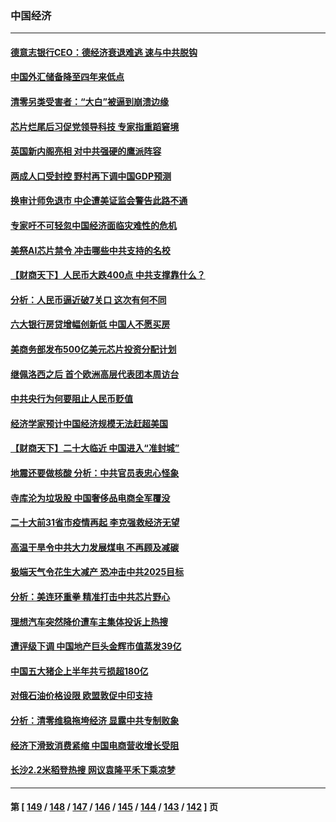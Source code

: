 ### 中国经济
---
#### [德意志银行CEO：德经济衰退难逃 速与中共脱钩](../../pages/ncid283/n13819503.md) 
#### [中国外汇储备降至四年来低点](../../pages/ncid283/n13819493.md) 
#### [清零另类受害者：“大白”被逼到崩溃边缘](../../pages/ncid283/n13819363.md) 
#### [芯片烂尾后习促党领导科技 专家指重蹈窘境](../../pages/ncid283/n13819134.md) 
#### [英国新内阁亮相 对中共强硬的鹰派阵容](../../pages/ncid283/n13819202.md) 
#### [两成人口受封控 野村再下调中国GDP预测](../../pages/ncid283/n13819163.md) 
#### [换审计师免退市 中企遭美证监会警告此路不通](../../pages/ncid283/n13818792.md) 
#### [专家吁不可轻忽中国经济面临灾难性的危机](../../pages/ncid283/n13818967.md) 
#### [美祭AI芯片禁令 冲击哪些中共支持的名校](../../pages/ncid283/n13818784.md) 
#### [【财商天下】人民币大跌400点 中共支撑靠什么？](../../pages/ncid283/n13818750.md) 
#### [分析：人民币逼近破7关口 这次有何不同](../../pages/ncid283/n13818747.md) 
#### [六大银行房贷增幅创新低 中国人不愿买房](../../pages/ncid283/n13818529.md) 
#### [美商务部发布500亿美元芯片投资分配计划](../../pages/ncid283/n13818517.md) 
#### [继佩洛西之后 首个欧洲高层代表团本周访台](../../pages/ncid283/n13818598.md) 
#### [中共央行为何要阻止人民币贬值](../../pages/ncid283/n13818383.md) 
#### [经济学家预计中国经济规模无法赶超美国](../../pages/ncid283/n13817987.md) 
#### [【财商天下】二十大临近 中国进入“准封城”](../../pages/ncid283/n13817986.md) 
#### [地震还要做核酸 分析：中共官员表忠心怪象](../../pages/ncid283/n13817939.md) 
#### [寺库沦为垃圾股 中国奢侈品电商全军覆没](../../pages/ncid283/n13817560.md) 
#### [二十大前31省市疫情再起 李克强救经济无望](../../pages/ncid283/n13817553.md) 
#### [高温干旱令中共大力发展煤电 不再顾及减碳](../../pages/ncid283/n13817445.md) 
#### [极端天气令花生大减产 恐冲击中共2025目标](../../pages/ncid283/n13817316.md) 
#### [分析：美连环重拳 精准打击中共芯片野心](../../pages/ncid283/n13817007.md) 
#### [理想汽车突然降价遭车主集体投诉上热搜](../../pages/ncid283/n13817026.md) 
#### [遭评级下调 中国地产巨头金辉市值蒸发39亿](../../pages/ncid283/n13816985.md) 
#### [中国五大猪企上半年共亏损超180亿](../../pages/ncid283/n13816979.md) 
#### [对俄石油价格设限 欧盟敦促中印支持](../../pages/ncid283/n13816883.md) 
#### [分析：清零维稳拖垮经济 显露中共专制败象](../../pages/ncid283/n13815059.md) 
#### [经济下滑致消费紧缩 中国电商营收增长受阻](../../pages/ncid283/n13816876.md) 
#### [长沙2.2米稻登热搜 网议袁隆平禾下乘凉梦](../../pages/ncid283/n13816688.md) 

---
#### 第 [ [149](./149.md) / [148](./148.md) / [147](./147.md) / [146](./146.md) / [145](./145.md) / [144](./144.md) / [143](./143.md) / [142](./142.md) ] 页
